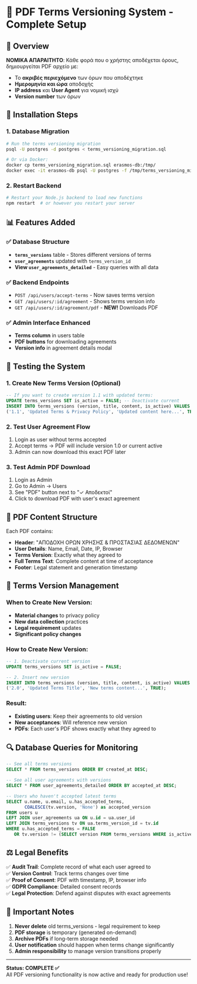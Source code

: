# 📄 PDF Terms Versioning System - Complete Setup

## 🎯 Overview
**ΝΟΜΙΚΑ ΑΠΑΡΑΙΤΗΤΟ**: Κάθε φορά που ο χρήστης αποδέχεται όρους, δημιουργείται PDF αρχείο με:
- Το **ακριβές περιεχόμενο** των όρων που αποδέχτηκε
- **Ημερομηνία και ώρα** αποδοχής
- **IP address** και **User Agent** για νομική ισχύ
- **Version number** των όρων

## 🚀 Installation Steps

### 1. Database Migration
```bash
# Run the terms versioning migration
psql -U postgres -d postgres < terms_versioning_migration.sql

# Or via Docker:
docker cp terms_versioning_migration.sql erasmos-db:/tmp/
docker exec -it erasmos-db psql -U postgres -f /tmp/terms_versioning_migration.sql
```

### 2. Restart Backend
```bash
# Restart your Node.js backend to load new functions
npm restart  # or however you restart your server
```

## 📊 Features Added

### ✅ Database Structure
- **`terms_versions`** table - Stores different versions of terms
- **`user_agreements`** updated with `terms_version_id`
- **View `user_agreements_detailed`** - Easy queries with all data

### ✅ Backend Endpoints
- `POST /api/users/accept-terms` - Now saves terms version
- `GET /api/users/:id/agreement` - Shows terms version info
- `GET /api/users/:id/agreement/pdf` - **NEW!** Downloads PDF

### ✅ Admin Interface Enhanced
- **Terms column** in users table
- **PDF buttons** for downloading agreements
- **Version info** in agreement details modal

## 🧪 Testing the System

### 1. Create New Terms Version (Optional)
```sql
-- If you want to create version 1.1 with updated terms:
UPDATE terms_versions SET is_active = FALSE; -- Deactivate current
INSERT INTO terms_versions (version, title, content, is_active) VALUES 
('1.1', 'Updated Terms & Privacy Policy', 'Updated content here...', TRUE);
```

### 2. Test User Agreement Flow
1. Login as user without terms accepted
2. Accept terms → PDF will include version 1.0 or current active
3. Admin can now download this exact PDF later

### 3. Test Admin PDF Download
1. Login as Admin
2. Go to Admin → Users  
3. See "PDF" button next to "✓ Αποδεκτοί"
4. Click to download PDF with user's exact agreement

## 📁 PDF Content Structure

Each PDF contains:
- **Header**: "ΑΠΟΔΟΧΗ ΟΡΩΝ ΧΡΗΣΗΣ & ΠΡΟΣΤΑΣΙΑΣ ΔΕΔΟΜΕΝΩΝ"
- **User Details**: Name, Email, Date, IP, Browser
- **Terms Version**: Exactly what they agreed to
- **Full Terms Text**: Complete content at time of acceptance
- **Footer**: Legal statement and generation timestamp

## 🔄 Terms Version Management

### When to Create New Version:
- **Material changes** to privacy policy
- **New data collection** practices  
- **Legal requirement** updates
- **Significant policy changes**

### How to Create New Version:
```sql
-- 1. Deactivate current version
UPDATE terms_versions SET is_active = FALSE;

-- 2. Insert new version
INSERT INTO terms_versions (version, title, content, is_active) VALUES 
('2.0', 'Updated Terms Title', 'New terms content...', TRUE);
```

### Result:
- **Existing users**: Keep their agreements to old version
- **New acceptances**: Will reference new version
- **PDFs**: Each user's PDF shows exactly what they agreed to

## 🔍 Database Queries for Monitoring

```sql
-- See all terms versions
SELECT * FROM terms_versions ORDER BY created_at DESC;

-- See all user agreements with versions
SELECT * FROM user_agreements_detailed ORDER BY accepted_at DESC;

-- Users who haven't accepted latest terms
SELECT u.name, u.email, u.has_accepted_terms,
       COALESCE(tv.version, 'None') as accepted_version
FROM users u 
LEFT JOIN user_agreements ua ON u.id = ua.user_id 
LEFT JOIN terms_versions tv ON ua.terms_version_id = tv.id
WHERE u.has_accepted_terms = FALSE 
   OR tv.version != (SELECT version FROM terms_versions WHERE is_active = TRUE);
```

## ⚖️ Legal Benefits

✅ **Audit Trail**: Complete record of what each user agreed to  
✅ **Version Control**: Track terms changes over time  
✅ **Proof of Consent**: PDF with timestamp, IP, browser info  
✅ **GDPR Compliance**: Detailed consent records  
✅ **Legal Protection**: Defend against disputes with exact agreements  

## 🚨 Important Notes

1. **Never delete** old terms_versions - legal requirement to keep
2. **PDF storage** is temporary (generated on-demand)
3. **Archive PDFs** if long-term storage needed
4. **User notification** should happen when terms change significantly
5. **Admin responsibility** to manage version transitions properly

---
**Status: COMPLETE ✅**  
All PDF versioning functionality is now active and ready for production use!